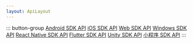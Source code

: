 ```yaml
---
layout: ApiLayout
---
```


::: button-group
[Android SDK API](http://sdkdocs.easemob.com/apidoc/android/chat3.0/annotated.html)
[iOS SDK API](http://sdkdocs.easemob.com/apidoc/ios/chat3.0/annotated.html)
[Web SDK API](https://docs-im-beta.easemob.com/jsdoc/index.html)
[Windows SDK API](https://sdkdocs.easemob.com/apidoc/unity/annotated.html)
[React Native SDK API](https://sdkdocs.easemob.com/apidoc/rn/modules.html)
[Flutter SDK API](https://sdkdocs.easemob.com/apidoc/flutter/index.html)
[Unity SDK API](https://sdkdocs.easemob.com/apidoc/unity/annotated.html)
[小程序 SDK API](https://docs-im-beta.easemob.com/jsdoc/index.html)
:::
